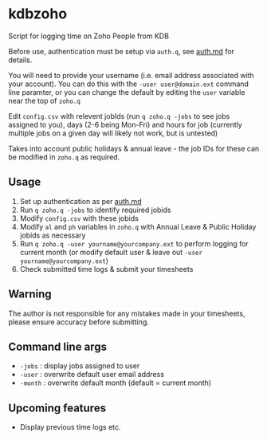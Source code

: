 # kdbzoho

Script for logging time on Zoho People from KDB

Before use, authentication must be setup via `auth.q`, see [auth.md](auth.md) for details.

You will need to provide your username (i.e. email address associated with your account). You can do this with the `-user user@domain.ext` command line paramter, or you can change the default by editing the `user` variable near the top of `zoho.q`

Edit `config.csv` with relevent jobIds (run `q zoho.q -jobs` to see jobs assigned to you), days (2-6 being Mon-Fri) and hours for job (currently multiple jobs on a given day will likely not work, but is untested)

Takes into account public holidays & annual leave - the job IDs for these can be modified in `zoho.q` as required.

## Usage

1. Set up authentication as per [auth.md](auth.md)
2. Run `q zoho.q -jobs` to identify required jobids
3. Modify `config.csv` with these jobids
4. Modify `al` and `ph` variables in `zoho.q` with Annual Leave & Public Holiday jobids as necessary
5. Run `q zoho.q -user yourname@yourcompany.ext` to perform logging for current month (or modify default user & leave out `-user yourname@yourcompany.ext`)
6. Check submitted time logs & submit your timesheets

## Warning

The author is not responsible for any mistakes made in your timesheets, please ensure accuracy before submitting.

## Command line args

* `-jobs` : display jobs assigned to user
* `-user` : overwrite default user email address
* `-month` : overwrite default month (default = current month)

## Upcoming features

* Display previous time logs etc.
